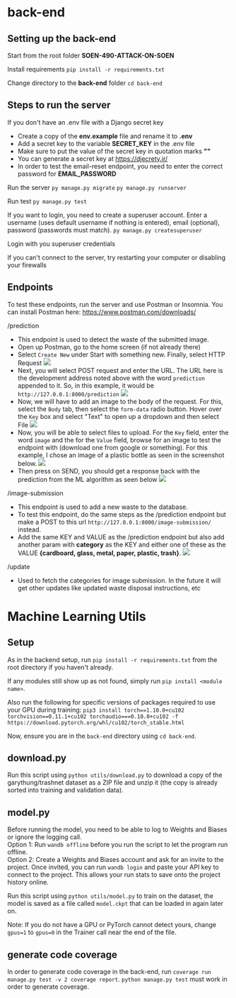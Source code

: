# back-end

## Setting up the back-end

Start from the root folder **SOEN-490-ATTACK-ON-SOEN**

Install requirements
`pip install -r requirements.txt`

Change directory to the **back-end** folder
`cd back-end`

## Steps to run the server

If you don't have an .env file with a Django secret key

- Create a copy of the **env.example** file and rename it to **.env**
- Add a secret key to the variable **SECRET_KEY** in the .env file
- Make sure to put the value of the secret key in quotation marks **""**
- You can generate a secret key at https://djecrety.ir/
- In order to test the email-reset endpoint, you need to enter the correct password for **EMAIL_PASSWORD**

Run the server
`py manage.py migrate`
`py manage.py runserver`

Run test
`py manage.py test`

If you want to login, you need to create a superuser account. Enter a username (uses default username if nothing is entered), email (optional), password (passwords must match).
`py manage.py createsuperuser`

Login with you superuser credentials

If you can't connect to the server, try restarting your computer or disabling your firewalls

## Endpoints

To test these endpoints, run the server and use Postman or Insomnia.
You can install Postman here: https://www.postman.com/downloads/

/prediction

- This endpoint is used to detect the waste of the submitted image.
- Open up Postman, go to the home screen (if not already there)
- Select `Create New` under Start with something new. Finally, select HTTP Request
  ![](https://user-images.githubusercontent.com/31664874/143655777-1448c6bc-dc87-41f5-974c-55cf59a2e252.png)
- Next, you will select POST request and enter the URL. The URL here is the development address noted above with the word `prediction` appended to it. So, in this example, it would be `http://127.0.0.1:8000/prediction`
  ![](https://user-images.githubusercontent.com/31664874/143655939-fa525b18-ddbf-4692-8217-8450b307b1af.png)
- Now, we will have to add an image to the body of the request. For this, select the `Body` tab, then select the `form-data` radio button. Hover over the `Key` box and select "Text" to open up a dropdown and then select File
  ![](https://user-images.githubusercontent.com/31664874/143656024-607c6e21-b9ed-43fc-99fa-354ffccd0902.png)
- Now, you will be able to select files to upload. For the `Key` field, enter the word `image` and the for the `Value` field, browse for an image to test the endpoint with (download one from google or something). For this example, I chose an image of a plastic bottle as seen in the screenshot below.
  ![](https://user-images.githubusercontent.com/31664874/143656197-de6d8da5-1db3-4bbd-9a12-db0ab96e57eb.png)
- Then press on SEND, you should get a response back with the prediction from the ML algorithm as seen below
  ![](https://user-images.githubusercontent.com/31664874/143656241-fb59c57a-59a6-4430-b182-2b3d7de2a3e3.png)

/image-submission

- This endpoint is used to add a new waste to the database.
- To test this endpoint, do the same steps as the /prediction endpoint but make a POST to this url `http://127.0.0.1:8000/image-submission/` instead.
- Add the same KEY and VALUE as the /prediction endpoint but also add another param with **category** as the KEY and either one of these as the VALUE **{cardboard, glass, metal, paper, plastic, trash}**.
  ![](https://user-images.githubusercontent.com/48952121/144181376-a1f405ff-8cb6-476c-8241-d9990b02b600.png)

/update

- Used to fetch the categories for image submission. In the future it will get other updates like updated waste disposal instructions, etc


# Machine Learning Utils

## Setup
As in the backend setup, run `pip install -r requirements.txt` from the root directory if you haven't already.

If any modules still show up as not found, simply run `pip install <module name>`.

Also run the following for specific versions of packages required to use your GPU during training:
`pip3 install torch==1.10.0+cu102 torchvision==0.11.1+cu102 torchaudio===0.10.0+cu102 -f https://download.pytorch.org/whl/cu102/torch_stable.html`

Now, ensure you are in the `back-end` directory using `cd back-end`.

## download.py
Run this script using `python utils/download.py` to download a copy of the garythung/trashnet dataset as a ZIP file and unzip it (the copy is already sorted into training and validation data).

## model.py
Before running the model, you need to be able to log to Weights and Biases or ignore the logging call.  
Option 1: Run `wandb offline` before you run the script to let the program run offline.  
Option 2: Create a Weights and Biases account and ask for an invite to the project. Once invited, you can run `wandb login` and paste your API key to connect to the project. This allows your run stats to save onto the project history online.

Run this script using `python utils/model.py` to train on the dataset, the model is saved as a file called `model.ckpt` that can be loaded in again later on.

Note: If you do not have a GPU or PyTorch cannot detect yours, change `gpus=1` to `gpus=0` in the Trainer call near the end of the file.

## generate code coverage

In order to generate code coverage in the back-end, run `coverage run manage.py test -v 2 coverage report`.
`python manage.py test` must work in order to generate coverage.